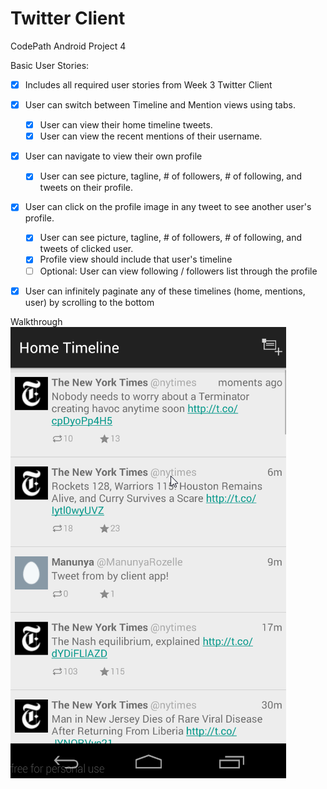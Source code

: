 # Twitter Client 
CodePath Android Project 4

Basic User Stories:
- [x] Includes all required user stories from Week 3 Twitter Client
- [x] User can switch between Timeline and Mention views using tabs.
  - [x] User can view their home timeline tweets.
  - [x] User can view the recent mentions of their username.
- [x] User can navigate to view their own profile
	-[x] User can see picture, tagline, # of followers, # of following, and tweets on their profile.
- [x] User can click on the profile image in any tweet to see another user's profile.
  - [x] User can see picture, tagline, # of followers, # of following, and tweets of clicked user.
  - [x] Profile view should include that user's timeline
  - [ ] Optional: User can view following / followers list through the profile
-[x] User can infinitely paginate any of these timelines (home, mentions, user) by scrolling to the bottom


Walkthrough
![alt tag](walkthrough_V0.gif)
